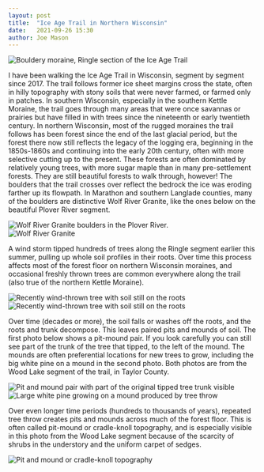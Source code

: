 ```yaml
---
layout: post
title:  "Ice Age Trail in Northern Wisconsin"
date:   2021-09-26 15:30
author: Joe Mason
---
```


<div class="col-md-6">
	<img src="{{ "/assets/img/moraine_ringle.jpg" | relative_url }}" class="img-responsive" alt="Bouldery moraine, Ringle section of the Ice Age Trail">
</div>

I have been walking the Ice Age Trail in Wisconsin, segment by segment since 2017. The trail follows former ice sheet margins cross the state, often in hilly topography with stony soils that were never farmed, or farmed only in patches. In southern Wisconsin, especially in the southern Kettle Moraine, the trail goes through many areas that were once savannas or prairies but have filled in with trees since the nineteenth or early twentieth century. In northern Wisconsin, most of the rugged moraines the trail follows has been forest since the end of the last glacial period, but the forest there now still reflects the legacy of the logging era, beginning in the 1850s-1860s and continuing into the early 20th century, often with more selective cutting up to the present. These forests are often dominated by relatively young trees, with more sugar maple than in many pre-settlement forests. They are still beautiful forests to walk through, however! The boulders that the trail crosses over reflect the bedrock the ice was eroding farther up its flowpath. In Marathon and southern Langlade counties, many of the boulders are distinctive Wolf River Granite, like the ones below on the beautiful Plover River segment.   

<div class="col-md-6">
	<img src="{{ "/assets/img/Plover_R_boulders1.jpg" | relative_url }}" class="img-responsive" alt="Wolf River Granite boulders in the Plover River.">
</div>
<div class="col-md-6">
	<img src="{{ "/assets/img/Plover_R_boulders2.jpg" | relative_url }}" class="img-responsive" alt="Wolf River Granite">
</div>

A wind storm tipped hundreds of trees along the Ringle segment earlier this summer, pulling up whole soil profiles in their roots. Over time this process affects most of the forest floor on northern Wisconsin moraines, and occasional freshly thrown trees are common everywhere along the trail (also true of the northern Kettle Moraine).

<div class="col-md-6">
	<img src="{{ "/assets/img/Ringle_tree_tip_1.jpg" | relative_url }}" class="img-responsive" alt="Recently wind-thrown tree with soil still on the roots">
</div>
<div class="col-md-6">
	<img src="{{ "/assets/img/Ringle_tree_tip_2.jpg" | relative_url }}" class="img-responsive" alt="Recently wind-thrown tree with soil still on the roots">
</div>

Over time (decades or more), the soil falls or washes off the roots, and the roots and trunk decompose. This leaves paired pits and mounds of soil. The first photo below shows a pit-mound pair. If you look carefully you can still see part of the trunk of the tree that tipped, to the left of the mound. The mounds are often preferential locations for new trees to grow, including the big white pine on a mound in the second photo. Both photos are from the Wood Lake segment of the trail, in Taylor County.

<div class="col-md-6">
	<img src="{{ "/assets/img/Wood_L_pit_mound2.jpg" | relative_url }}" class="img-responsive" alt="Pit and mound pair with part of the original tipped tree trunk visible">
</div>
<div class="col-md-6">
	<img src="{{ "/assets/img/Wood_L_pit_mound1.jpg" | relative_url }}" class="img-responsive" alt="Large white pine growing on a mound produced by tree throw">
</div>

Over even longer time periods (hundreds to thousands of years), repeated tree throw creates pits and mounds across much of the forest floor. This is often called pit-mound or cradle-knoll topography, and is especially visible in this photo from the Wood Lake segment because of the scarcity of shrubs in the understory and the uniform carpet of sedges.

<div class="col-md-6">
	<img src="{{ "/assets/img/sedge_carpet.jpg" | relative_url }}" class="img-responsive" alt="Pit and mound or cradle-knoll topography">
</div>
